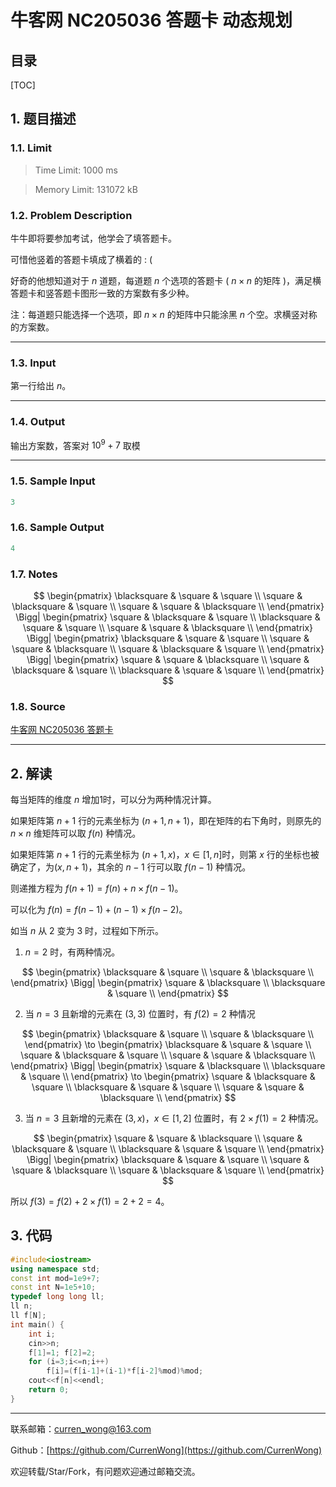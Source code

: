 牛客网 NC205036 答题卡 动态规划
===

目录
---

[TOC]

## 1. 题目描述

### 1.1. Limit

>Time Limit: 1000 ms

>Memory Limit: 131072 kB

### 1.2. Problem Description

牛牛即将要参加考试，他学会了填答题卡。

可惜他竖着的答题卡填成了横着的 : (

好奇的他想知道对于 $n$ 道题，每道题 $n$ 个选项的答题卡 ( $n  \times n$ 的矩阵 )，满足横答题卡和竖答题卡图形一致的方案数有多少种。

注：每道题只能选择一个选项，即 $n \times n$ 的矩阵中只能涂黑 $n$ 个空。求横竖对称的方案数。

---

### 1.3. Input

第一行给出 $n$。

---

### 1.4. Output

输出方案数，答案对 $10^9 +7$ 取模

---

### 1.5. Sample Input

```cpp
3
```

### 1.6. Sample Output

```cpp
4
```

### 1.7. Notes

$$
\begin{pmatrix}
\blacksquare & \square & \square \\
\square & \blacksquare & \square \\
\square & \square & \blacksquare \\
\end{pmatrix}
\Bigg|
\begin{pmatrix}
\square & \blacksquare & \square \\
\blacksquare & \square & \square \\
\square & \square & \blacksquare \\
\end{pmatrix}
\Bigg|
\begin{pmatrix}
\blacksquare & \square & \square \\
\square & \square & \blacksquare \\
\square & \blacksquare & \square \\
\end{pmatrix}
\Bigg|
\begin{pmatrix}
\square & \square & \blacksquare \\
\square & \blacksquare & \square \\
\blacksquare & \square & \square \\
\end{pmatrix}
$$

### 1.8. Source

[牛客网 NC205036 答题卡](https://ac.nowcoder.com/acm/problem/205036)

---

## 2. 解读

每当矩阵的维度 $n$ 增加1时，可以分为两种情况计算。

如果矩阵第 $n + 1$ 行的元素坐标为 $(n + 1, n + 1)$，即在矩阵的右下角时，则原先的 $n \times n$ 维矩阵可以取 $f(n)$ 种情况。

如果矩阵第 $n + 1$ 行的元素坐标为 $(n + 1, x)$，$x \in [1, n]$时，则第 $x$ 行的坐标也被确定了，为$(x, n + 1)$，其余的 $n - 1$ 行可以取 $f(n - 1)$ 种情况。

则递推方程为 $f(n + 1) = f(n) + n \times f(n-1)$。

可以化为 $f(n) = f(n - 1) + (n - 1) \times f(n-2)$。

如当 $n$ 从 $2$ 变为 $3$ 时，过程如下所示。

1. $n = 2$ 时，有两种情况。

$$
\begin{pmatrix}
\blacksquare & \square \\
\square & \blacksquare \\
\end{pmatrix}
\Bigg|
\begin{pmatrix}
\square & \blacksquare \\
\blacksquare & \square \\
\end{pmatrix}
$$

2. 当 $n = 3$ 且新增的元素在 $(3, 3)$ 位置时，有 $f(2) = 2$ 种情况

$$
\begin{pmatrix}
\blacksquare & \square \\
\square & \blacksquare \\
\end{pmatrix}
\to
\begin{pmatrix}
\blacksquare & \square & \square \\
\square & \blacksquare & \square \\
\square & \square & \blacksquare \\
\end{pmatrix}
\Bigg|
\begin{pmatrix}
\square & \blacksquare \\
\blacksquare & \square \\
\end{pmatrix}
\to
\begin{pmatrix}
\square & \blacksquare & \square \\
\blacksquare & \square & \square \\
\square & \square & \blacksquare \\
\end{pmatrix}
$$

3. 当 $n = 3$ 且新增的元素在 $(3, x)$，$x \in [1,2]$ 位置时，有 $2 \times f(1) = 2$ 种情况。

$$
\begin{pmatrix}
\square & \square & \blacksquare \\
\square & \blacksquare & \square \\
\blacksquare & \square & \square \\
\end{pmatrix}
\Bigg|
\begin{pmatrix}
\blacksquare & \square & \square \\
\square & \square & \blacksquare \\
\square & \blacksquare & \square \\
\end{pmatrix}
$$

所以 $f(3) = f(2) + 2 \times f(1) = 2 + 2 = 4$。

## 3. 代码

```cpp
#include<iostream>
using namespace std;
const int mod=1e9+7;
const int N=1e5+10;
typedef long long ll;
ll n;
ll f[N];
int main() {
    int i;
    cin>>n;
    f[1]=1; f[2]=2;
    for (i=3;i<=n;i++)
        f[i]=(f[i-1]+(i-1)*f[i-2]%mod)%mod;
    cout<<f[n]<<endl;
    return 0;
}
```

---

联系邮箱：curren_wong@163.com

Github：[https://github.com/CurrenWong](https://github.com/CurrenWong)

欢迎转载/Star/Fork，有问题欢迎通过邮箱交流。
